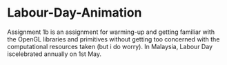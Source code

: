 # Labour-Day-Animation
Assignment 1b is an assignment for warming-up and getting familiar with the OpenGL libraries and primitives without getting too concerned with the computational resources taken (but i do worry). In Malaysia, Labour Day iscelebrated annually on 1st May.
